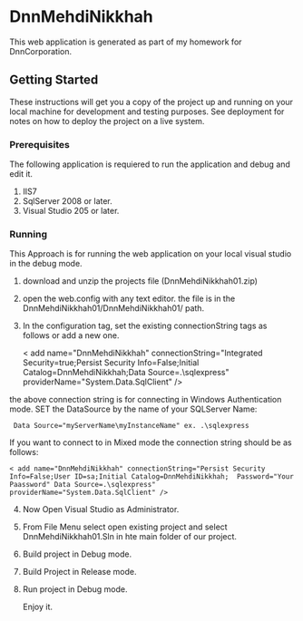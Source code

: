 # DnnMehdiNikkhah
This web application is generated as part of my homework for  DnnCorporation. 
## Getting Started
These instructions will get you a copy of the project up and running on your local machine for development and testing purposes. See deployment for notes on how to deploy the project on a live system.
### Prerequisites
The following application is requiered to run the application and debug and edit it.
1. IIS7
2. SqlServer 2008 or later.
3. Visual Studio 205 or later.
### Running
This Approach is for running the web application on your local visual studio in the debug mode.
1. download and unzip the projects file (DnnMehdiNikkhah01.zip)
2. open the web.config with any text editor. the file is in the DnnMehdiNikkhah01/DnnMehdiNikkhah01/ path.
3. In the configuration tag, set the existing connectionString tags as follows or add a new one.
   
   < add name="DnnMehdiNikkhah" connectionString="Integrated Security=true;Persist Security Info=False;Initial Catalog=DnnMehdiNikkhah;Data Source=.\sqlexpress" providerName="System.Data.SqlClient" /> 
   
   
 the above connection string is for connecting in Windows Authentication mode. SET the DataSource by the name of your SQLServer Name:
 
     Data Source="myServerName\myInstanceName" ex. .\sqlexpress
     
  If you want to connect to in Mixed mode the connection string should be as follows:

    < add name="DnnMehdiNikkhah" connectionString="Persist Security Info=False;User ID=sa;Initial Catalog=DnnMehdiNikkhah;  Password="Your Paassword" Data Source=.\sqlexpress" providerName="System.Data.SqlClient" />
    
4. Now Open Visual Studio as Administrator. 
5. From File Menu select open existing project and select DnnMehdiNikkhah01.Sln in hte main folder of our project.
6. Build project in Debug mode.
7. Build Project in Release mode.
8. Run project in Debug mode.

   Enjoy it.
  
